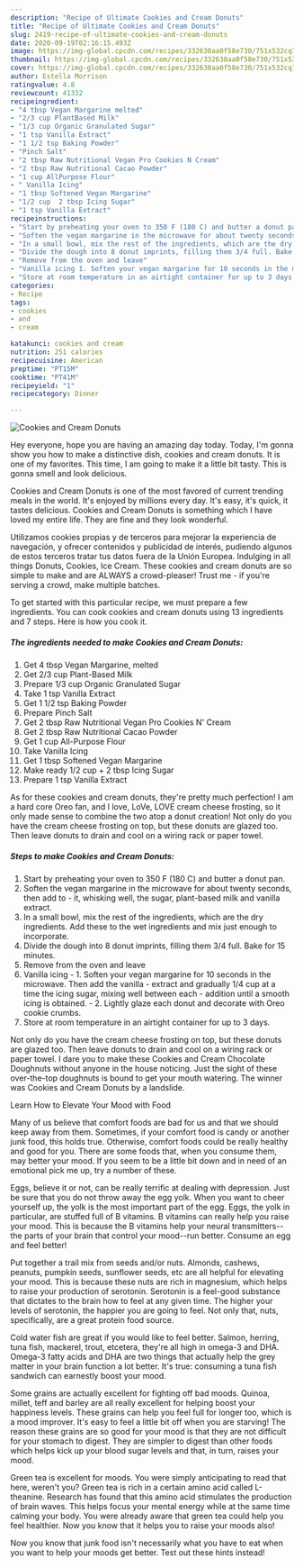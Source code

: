```yaml
---
description: "Recipe of Ultimate Cookies and Cream Donuts"
title: "Recipe of Ultimate Cookies and Cream Donuts"
slug: 2419-recipe-of-ultimate-cookies-and-cream-donuts
date: 2020-09-19T02:16:15.493Z
image: https://img-global.cpcdn.com/recipes/332638aa0f58e730/751x532cq70/cookies-and-cream-donuts-recipe-main-photo.jpg
thumbnail: https://img-global.cpcdn.com/recipes/332638aa0f58e730/751x532cq70/cookies-and-cream-donuts-recipe-main-photo.jpg
cover: https://img-global.cpcdn.com/recipes/332638aa0f58e730/751x532cq70/cookies-and-cream-donuts-recipe-main-photo.jpg
author: Estella Morrison
ratingvalue: 4.8
reviewcount: 41332
recipeingredient:
- "4 tbsp Vegan Margarine melted"
- "2/3 cup PlantBased Milk"
- "1/3 cup Organic Granulated Sugar"
- "1 tsp Vanilla Extract"
- "1 1/2 tsp Baking Powder"
- "Pinch Salt"
- "2 tbsp Raw Nutritional Vegan Pro Cookies N Cream"
- "2 tbsp Raw Nutritional Cacao Powder"
- "1 cup AllPurpose Flour"
- " Vanilla Icing"
- "1 tbsp Softened Vegan Margarine"
- "1/2 cup  2 tbsp Icing Sugar"
- "1 tsp Vanilla Extract"
recipeinstructions:
- "Start by preheating your oven to 350 F (180 C) and butter a donut pan."
- "Soften the vegan margarine in the microwave for about twenty seconds, then add to it, whisking well, the sugar, plant-based milk and vanilla extract."
- "In a small bowl, mix the rest of the ingredients, which are the dry ingredients. Add these to the wet ingredients and mix just enough to incorporate."
- "Divide the dough into 8 donut imprints, filling them 3/4 full. Bake for 15 minutes."
- "Remove from the oven and leave"
- "Vanilla icing 1. Soften your vegan margarine for 10 seconds in the microwave. Then add the vanilla extract and gradually 1/4 cup at a time the icing sugar, mixing well between each addition until a smooth icing is obtained. 2. Lightly glaze each donut and decorate with Oreo cookie crumbs."
- "Store at room temperature in an airtight container for up to 3 days."
categories:
- Recipe
tags:
- cookies
- and
- cream

katakunci: cookies and cream 
nutrition: 251 calories
recipecuisine: American
preptime: "PT15M"
cooktime: "PT41M"
recipeyield: "1"
recipecategory: Dinner

---
```



![Cookies and Cream Donuts](https://img-global.cpcdn.com/recipes/332638aa0f58e730/751x532cq70/cookies-and-cream-donuts-recipe-main-photo.jpg)

Hey everyone, hope you are having an amazing day today. Today, I'm gonna show you how to make a distinctive dish, cookies and cream donuts. It is one of my favorites. This time, I am going to make it a little bit tasty. This is gonna smell and look delicious.

Cookies and Cream Donuts is one of the most favored of current trending meals in the world. It's enjoyed by millions every day. It's easy, it's quick, it tastes delicious. Cookies and Cream Donuts is something which I have loved my entire life. They are fine and they look wonderful.

Utilizamos cookies propias y de terceros para mejorar la experiencia de navegación, y ofrecer contenidos y publicidad de interés, pudiendo algunos de estos terceros tratar tus datos fuera de la Unión Europea. Indulging in all things Donuts, Cookies, Ice Cream. These cookies and cream donuts are so simple to make and are ALWAYS a crowd-pleaser! Trust me - if you&#39;re serving a crowd, make multiple batches.


To get started with this particular recipe, we must prepare a few ingredients. You can cook cookies and cream donuts using 13 ingredients and 7 steps. Here is how you cook it.

<!--inarticleads1-->

##### The ingredients needed to make Cookies and Cream Donuts:

1. Get 4 tbsp Vegan Margarine, melted
1. Get 2/3 cup Plant-Based Milk
1. Prepare 1/3 cup Organic Granulated Sugar
1. Take 1 tsp Vanilla Extract
1. Get 1 1/2 tsp Baking Powder
1. Prepare Pinch Salt
1. Get 2 tbsp Raw Nutritional Vegan Pro Cookies N&#39; Cream
1. Get 2 tbsp Raw Nutritional Cacao Powder
1. Get 1 cup All-Purpose Flour
1. Take  Vanilla Icing
1. Get 1 tbsp Softened Vegan Margarine
1. Make ready 1/2 cup + 2 tbsp Icing Sugar
1. Prepare 1 tsp Vanilla Extract


As for these cookies and cream donuts, they&#39;re pretty much perfection! I am a hard core Oreo fan, and I love, LoVe, LOVE cream cheese frosting, so it only made sense to combine the two atop a donut creation! Not only do you have the cream cheese frosting on top, but these donuts are glazed too. Then leave donuts to drain and cool on a wiring rack or paper towel. 

<!--inarticleads2-->

##### Steps to make Cookies and Cream Donuts:

1. Start by preheating your oven to 350 F (180 C) and butter a donut pan.
1. Soften the vegan margarine in the microwave for about twenty seconds, then add to - it, whisking well, the sugar, plant-based milk and vanilla extract.
1. In a small bowl, mix the rest of the ingredients, which are the dry ingredients. Add these to the wet ingredients and mix just enough to incorporate.
1. Divide the dough into 8 donut imprints, filling them 3/4 full. Bake for 15 minutes.
1. Remove from the oven and leave
1. Vanilla icing - 1. Soften your vegan margarine for 10 seconds in the microwave. Then add the vanilla - extract and gradually 1/4 cup at a time the icing sugar, mixing well between each - addition until a smooth icing is obtained. - 2. Lightly glaze each donut and decorate with Oreo cookie crumbs.
1. Store at room temperature in an airtight container for up to 3 days.


Not only do you have the cream cheese frosting on top, but these donuts are glazed too. Then leave donuts to drain and cool on a wiring rack or paper towel. I dare you to make these Cookies and Cream Chocolate Doughnuts without anyone in the house noticing. Just the sight of these over-the-top doughnuts is bound to get your mouth watering. The winner was Cookies and Cream Donuts by a landslide. 

Learn How to Elevate Your Mood with Food


Many of us believe that comfort foods are bad for us and that we should keep away from them. Sometimes, if your comfort food is candy or another junk food, this holds true. Otherwise, comfort foods could be really healthy and good for you. There are some foods that, when you consume them, may better your mood. If you seem to be a little bit down and in need of an emotional pick me up, try a number of these.

Eggs, believe it or not, can be really terrific at dealing with depression. Just be sure that you do not throw away the egg yolk. When you want to cheer yourself up, the yolk is the most important part of the egg. Eggs, the yolk in particular, are stuffed full of B vitamins. B vitamins can really help you raise your mood. This is because the B vitamins help your neural transmitters--the parts of your brain that control your mood--run better. Consume an egg and feel better!

Put together a trail mix from seeds and/or nuts. Almonds, cashews, peanuts, pumpkin seeds, sunflower seeds, etc are all helpful for elevating your mood. This is because these nuts are rich in magnesium, which helps to raise your production of serotonin. Serotonin is a feel-good substance that dictates to the brain how to feel at any given time. The higher your levels of serotonin, the happier you are going to feel. Not only that, nuts, specifically, are a great protein food source.

Cold water fish are great if you would like to feel better. Salmon, herring, tuna fish, mackerel, trout, etcetera, they're all high in omega-3 and DHA. Omega-3 fatty acids and DHA are two things that actually help the grey matter in your brain function a lot better. It's true: consuming a tuna fish sandwich can earnestly boost your mood. 

Some grains are actually excellent for fighting off bad moods. Quinoa, millet, teff and barley are all really excellent for helping boost your happiness levels. These grains can help you feel full for longer too, which is a mood improver. It's easy to feel a little bit off when you are starving! The reason these grains are so good for your mood is that they are not difficult for your stomach to digest. They are simpler to digest than other foods which helps kick up your blood sugar levels and that, in turn, raises your mood.

Green tea is excellent for moods. You were simply anticipating to read that here, weren't you? Green tea is rich in a certain amino acid called L-theanine. Research has found that this amino acid stimulates the production of brain waves. This helps focus your mental energy while at the same time calming your body. You were already aware that green tea could help you feel healthier. Now you know that it helps you to raise your moods also!

Now you know that junk food isn't necessarily what you have to eat when you want to help your moods get better. Test out  these hints  instead!

